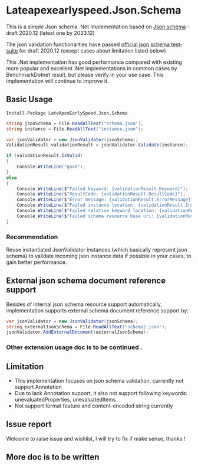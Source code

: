 # Lateapexearlyspeed.Json.Schema

This is a simple Json schema .Net implementation based on [Json schema](https://json-schema.org/) - draft 2020.12 (latest one by 2023.12)

The json validation functionalities have passed [official json schema test-suite](https://github.com/json-schema-org/JSON-Schema-Test-Suite) for draft 2020.12 (except cases about limitation listed below)

This .Net implementation has good performance compared with existing more popular and excellent .Net implementations in common cases by BenchmarkDotnet result, but please verify in your use case. This implementation will continue to improve it.

## Basic Usage

```
Install-Package LateApexEarlySpeed.Json.Schema
```

```csharp
string jsonSchema = File.ReadAllText("schema.json");
string instance = File.ReadAllText("instance.json");

var jsonValidator = new JsonValidator(jsonSchema);
ValidationResult validationResult = jsonValidator.Validate(instance);

if (validationResult.IsValid)
{
    Console.WriteLine("good");
}
else
{
    Console.WriteLine($"Failed keyword: {validationResult.Keyword}");
    Console.WriteLine($"ResultCode: {validationResult.ResultCode}");
    Console.WriteLine($"Error message: {validationResult.ErrorMessage}");
    Console.WriteLine($"Failed instance location: {validationResult.InstanceLocation}");
    Console.WriteLine($"Failed relative keyword location: {validationResult.RelativeKeywordLocation}");
    Console.WriteLine($"Failed schema resource base uri: {validationResult.SchemaResourceBaseUri}");
}
```

### Recommendation
Reuse instantiated JsonValidator instances (which basically represent json schema) to validate incoming json instance data if possible in your cases, to gain better performance.

## External json schema document reference support

Besides of internal json schema resource support automatically, implementation supports external schema document reference support by:

```csharp
var jsonValidator = new JsonValidator(jsonSchema);
string externalJsonSchema = File.ReadAllText("schema2.json");
jsonValidator.AddExternalDocument(externalJsonSchema);
```

### Other extension usage doc is to be continued .

## Limitation

- This implementation focuses on json schema validation, currently not support Annotation
- Due to lack Annotation support, it also not support following keywords: unevaluatedProperties, unevaluatedItems
- Not support format feature and content-encoded string currently

## Issue report

Welcome to raise issue and wishlist, I will try to fix if make sense, thanks !

## More doc is to be written
